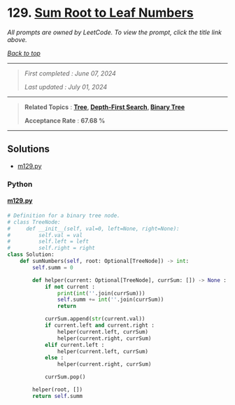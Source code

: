 # 129. [Sum Root to Leaf Numbers](<https://leetcode.com/problems/sum-root-to-leaf-numbers>)

*All prompts are owned by LeetCode. To view the prompt, click the title link above.*

*[Back to top](<../README.md>)*

------

> *First completed : June 07, 2024*
>
> *Last updated : July 01, 2024*

------

> **Related Topics** : **[Tree](<by_topic/Tree.md>), [Depth-First Search](<by_topic/Depth-First Search.md>), [Binary Tree](<by_topic/Binary Tree.md>)**
>
> **Acceptance Rate** : **67.68 %**

------

## Solutions

- [m129.py](<../my-submissions/m129.py>)
### Python
#### [m129.py](<../my-submissions/m129.py>)
```Python
# Definition for a binary tree node.
# class TreeNode:
#     def __init__(self, val=0, left=None, right=None):
#         self.val = val
#         self.left = left
#         self.right = right
class Solution:
    def sumNumbers(self, root: Optional[TreeNode]) -> int:
        self.summ = 0

        def helper(current: Optional[TreeNode], currSum: []) -> None :
            if not current :
                print(int(''.join(currSum)))
                self.summ += int(''.join(currSum))
                return

            currSum.append(str(current.val))
            if current.left and current.right :
                helper(current.left, currSum)
                helper(current.right, currSum)
            elif current.left :
                helper(current.left, currSum)
            else :
                helper(current.right, currSum)

            currSum.pop()

        helper(root, [])
        return self.summ
```

